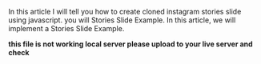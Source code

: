 In this article I will tell you how to create cloned instagram stories slide using javascript. you will Stories Slide Example. In this article, we will implement a Stories Slide Example. 


**this file is not working local server please upload to your live server and check**
